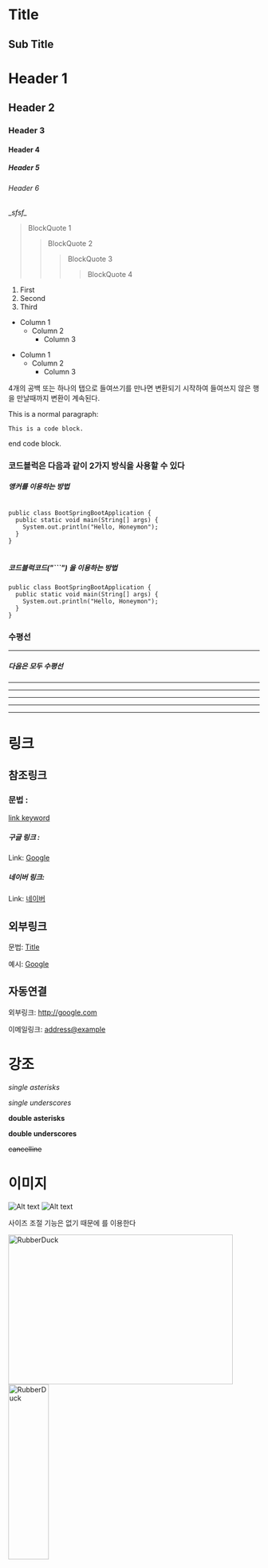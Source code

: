 Title
==============

Sub Title
-----------------

# Header 1
## Header 2
### Header 3
#### Header 4
##### Header 5
###### Header 6

\__sfsf\__


> BlockQuote 1
>   > BlockQuote 2
>   >   > BlockQuote 3
>   >   >   > BlockQuote 4


1. First
2. Second
3. Third

* Column 1
  * Column 2
    * Column 3

- Column 1
  - Column 2
    - Column 3

4개의 공백 또는 하나의 탭으로 들여쓰기를 만나면 변환되기 시작하여 들여쓰지 않은 행을 만날때까지 변환이 계속된다.

This is a normal paragraph:

    This is a code block. 

end code block.


### 코드블럭은 다음과 같이 2가지 방식을 사용할 수 있다
##### 앵커를 이용하는 방법

<pre>
<code>
public class BootSpringBootApplication {
  public static void main(String[] args) {
    System.out.println("Hello, Honeymon");
  }
}
</code>
</pre>

##### 코드블럭코드("```") 을 이용하는 방법
```
public class BootSpringBootApplication {
  public static void main(String[] args) {
    System.out.println("Hello, Honeymon");
  }
}
```

### 수평선 <hr/>
##### 다음은 모두 수평선

* * *  
***
*****
- - -
----------------------------

# 링크
## 참조링크
### 문법 : 
[link keyword][id]

[id]: URL "Optional Title here"

##### 구글 링크 : 
Link: [Google][googlelink]

[googlelink]: https://google.com "Go google"

##### 네이버 링크:
Link: [네이버][naver_URL]

[naver_URL]: https://naver.com "네이버로 고우!"

## 외부링크
문법: [Title](link)

예시: [Google](https://google.com, "google link")

## 자동연결
외부링크: <http://google.com>

이메일링크: <address@example>


# 강조
*single asterisks*

_single underscores_

**double asterisks**

__double underscores__

~~cancelline~~


# 이미지
![Alt text](/path/to/img.jpg)
![Alt text](/path/to/img.jpg "Optional title")

사이즈 조절 기능은 없기 때문에 <img width="" height=""></img>를 이용한다

<img src="/path/to/img.jpg" width="450px" height="300px" title="px(픽셀) 크기 설정" alt="RubberDuck"></img><br/>
<img src="/path/to/img.jpg" width="40%" height="30%" title="px(픽셀) 크기 설정" alt="RubberDuck"></img>

# 줄바꿈
줄 바꿈을 하기 위해서는 문장 마지막에서 3칸이상을 띄어쓰기해야 한다.
이렇게

줄 바꿈을 하기 위해서는 문장 마지막에서 3칸이상을 띄어쓰기해야 한다.  
이렇게

